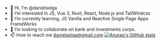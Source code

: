 - 👋 Hi, I’m @danielselga
- 👀 I’m interested in JS, Vue 3, Nuxt, React, Node.js and TailWindcss
- 🌱 I’m currently learning, JS Vanilla and Reactive Single Page Apps FrameWorks
- 💞️ I’m looking to collaborate on bank and investments corps.
- 📫 How to reach me danielselga@gmail.com
[![Anurag's GitHub stats](https://github-readme-stats.vercel.app/api?username=danielselga)](https://github.com/danielselga/github-readme-stats)
